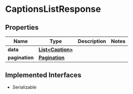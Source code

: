 

# CaptionsListResponse

## Properties

Name | Type | Description | Notes
------------ | ------------- | ------------- | -------------
**data** | [**List&lt;Caption&gt;**](Caption.md) |  | 
**pagination** | [**Pagination**](Pagination.md) |  | 


## Implemented Interfaces

* Serializable


